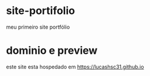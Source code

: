 # site-portifolio
meu primeiro site portfólio 
# dominio e preview
este site esta hospedado em https://lucashsc31.github.io
